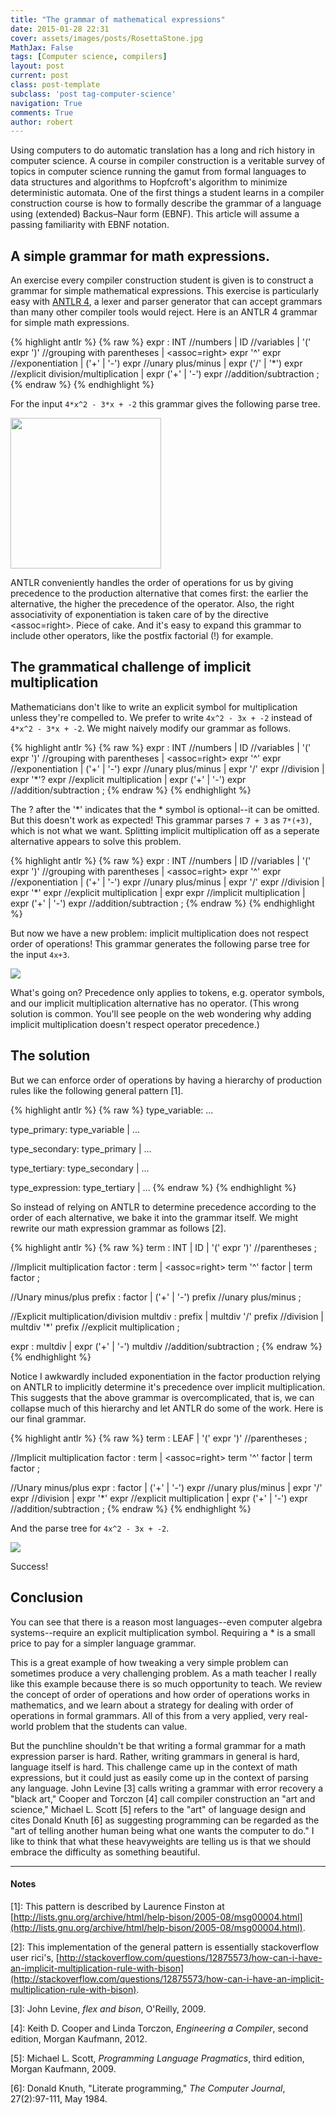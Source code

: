 ```yaml
---
title: "The grammar of mathematical expressions"
date: 2015-01-28 22:31
cover: assets/images/posts/RosettaStone.jpg
MathJax: False
tags: [Computer science, compilers]
layout: post
current: post
class: post-template
subclass: 'post tag-computer-science'
navigation: True
comments: True
author: robert
---
```


Using computers to do automatic translation has a long and rich history in computer science. A course in compiler construction is a veritable survey of topics in computer science running the gamut from formal languages to data structures and algorithms to Hopfcroft's algorithm to minimize deterministic automata. One of the first things a student learns in a compiler construction course is how to formally describe the grammar of a language using (extended) Backus–Naur form (EBNF).<!--more--> This article will assume a passing familiarity with EBNF notation. 

## A simple grammar for math expressions.

An exercise every compiler construction student is given is to construct a grammar for simple mathematical expressions. This exercise is particularly easy with [ANTLR 4](http://www.antlr.org), a lexer and parser generator that can accept grammars than many other compiler tools would reject. Here is an ANTLR 4 grammar for simple math expressions.


{% highlight antlr %}
{% raw %}
expr
	:	INT //numbers
	|	ID  //variables
	|	'(' expr ')'  //grouping with parentheses
	|	<assoc=right> expr '^' expr //exponentiation
	|	('+' | '-') expr	//unary plus/minus
	|	expr ('/' | '*') expr	//explicit division/multiplication
	|	expr ('+' | '-') expr	//addition/subtraction
	;
{% endraw %}
{% endhighlight %}

For the input `4*x^2 - 3*x + -2` this grammar gives the following parse tree. 

<img style="width:auto;" src="assets/images/posts/MathGrammar/simple_parse_tree.png" width="300" height="241">

ANTLR conveniently handles the order of operations for us by giving precedence to the production alternative that comes first: the earlier the alternative, the higher the precedence of the operator. Also, the right associativity of exponentiation is taken care of by the directive \<assoc=right>. Piece of cake. And it's easy to expand this grammar to include other operators, like the postfix factorial (!) for example.

## The grammatical challenge of implicit multiplication

Mathematicians don't like to write an explicit symbol for multiplication unless they're compelled to. We prefer to write `4x^2 - 3x + -2` instead of `4*x^2 - 3*x + -2`. We might naively modify our grammar as follows.

{% highlight antlr %}
{% raw %}
expr
	:	INT //numbers
	|	ID  //variables
	|	'(' expr ')' 	//grouping with parentheses
	|	<assoc=right> expr '^' expr 	//exponentiation
	|	('+' | '-') expr 	//unary plus/minus
	|	expr '/' expr 	//division
	|	expr '*'? expr 	//explicit multiplication
	|	expr ('+' | '-') expr 	//addition/subtraction
	;
{% endraw %}
{% endhighlight %}

The ? after the '*' indicates that the * symbol is optional--it can be omitted. But this doesn't work as expected! This grammar parses `7 + 3` as `7*(+3)`, which is not what we want. Splitting implicit multiplication off as a seperate alternative appears to solve this problem.

{% highlight antlr %}
{% raw %}
expr
	:	INT //numbers
	|	ID  //variables
	|	'(' expr ')' //grouping with parentheses
	|	<assoc=right> expr '^' expr //exponentiation
	|	('+' | '-') expr	//unary plus/minus
	|	expr '/' expr		//division
	|	expr '*' expr	//explicit multiplication
	|	expr expr	//implicit multiplication
	|	expr ('+' | '-') expr	//addition/subtraction
	;
{% endraw %}
{% endhighlight %}

But now we have a new problem: implicit multiplication does not respect order of operations! This grammar generates the following parse tree for the input `4x+3`.

<img style="width:auto;" src="assets/images/posts/MathGrammar/modified_parse_tree.png">

What's going on? Precedence only applies to tokens, e.g. operator symbols, and our implicit multiplication alternative has no operator. (This wrong solution is common. You'll see people on the web wondering why adding implicit multiplication doesn't respect operator precedence.) 

## The solution

But we can enforce order of operations by having a hierarchy of production rules like the following general pattern [1].

{% highlight antlr %}
{% raw %}
type_variable: ...

type_primary: type_variable
              | ...

type_secondary: type_primary
              | ...

type_tertiary: type_secondary
              | ...

type_expression: type_tertiary
              | ...
{% endraw %}
{% endhighlight %}

So instead of relying on ANTLR to determine precedence according to the order of each alternative, we bake it into the grammar itself. We might rewrite our math expression grammar as follows [2]. 

{% highlight antlr %}
{% raw %}
term
	:	INT
	|	ID
	|	'(' expr ')' //parentheses
	;

//Implicit multiplication
factor
	:	term
	|	<assoc=right> term '^' factor
	|	term factor
	;

//Unary minus/plus
prefix
	:	factor
	|	('+' | '-') prefix //unary plus/minus
	;

//Explicit multiplication/division
multdiv
	:	prefix
	|	multdiv '/' prefix //division
	|	multdiv '*' prefix //explicit multiplication
	;

expr
	:	multdiv
	|	expr ('+' | '-') multdiv //addition/subtraction
	;
{% endraw %}
{% endhighlight %}

Notice I awkwardly included exponentiation in the factor production relying on ANTLR to implicitly determine it's precedence over implicit multiplication. This suggests that the above grammar is overcomplicated, that is, we can collapse much of this hierarchy and let ANTLR do some of the work. Here is our final grammar.

{% highlight antlr %}
{% raw %}
term
	:	LEAF
	|	'(' expr ')'	//parentheses
	;

//Implicit multiplication
factor
	:	term
	|	<assoc=right> term '^' factor
	|	term factor
	;

//Unary minus/plus
expr
	:	factor
	|	('+' | '-') expr //unary plus/minus
	|	expr '/' expr	//division
	|	expr '*' expr	//explicit multiplication
	|	expr ('+' | '-') expr	//addition/subtraction
	;
{% endraw %}
{% endhighlight %}

And the parse tree for `4x^2 - 3x + -2`.

<img style="width:auto;" src="assets/images/posts/MathGrammar/final_parse_tree.png">

Success!

## Conclusion

You can see that there is a reason most languages--even computer algebra systems--require an explicit multiplication symbol. Requiring a * is a small price to pay for a simpler language grammar. 

This is a great example of how tweaking a very simple problem can sometimes produce a very challenging problem. As a math teacher I really like this example because there is so much opportunity to teach. We review the concept of order of operations and how order of operations works in mathematics, and we learn about a strategy for dealing with order of operations in formal grammars. All of this from a very applied, very real-world problem that the students can value. 

But the punchline shouldn't be that writing a formal grammar for a math expression parser is hard. Rather, writing grammars in general is hard, language itself is hard. This challenge came up in the context of math expressions, but it could just as easily come up in the context of parsing any language. John Levine [3] calls writing a grammar with error recovery a "black art," Cooper and Torczon [4] call compiler construction an "art and science," Michael L. Scott [5] refers to the "art" of language design and cites Donald Knuth [6] as suggesting programming can be regarded as the "art of telling another human being what one wants the computer to do." I like to think that what these heavyweights are telling us is that we should embrace the difficulty as something beautiful. 

<hr>

#### Notes

\[1]: This pattern is described by Laurence Finston at [http://lists.gnu.org/archive/html/help-bison/2005-08/msg00004.html](http://lists.gnu.org/archive/html/help-bison/2005-08/msg00004.html).

\[2]: This implementation of the general pattern is essentially stackoverflow user rici's, [http://stackoverflow.com/questions/12875573/how-can-i-have-an-implicit-multiplication-rule-with-bison](http://stackoverflow.com/questions/12875573/how-can-i-have-an-implicit-multiplication-rule-with-bison).

\[3]: John Levine, _flex and bison_, O'Reilly, 2009.

\[4]: Keith D. Cooper and Linda Torczon, _Engineering a Compiler_, second edition, Morgan Kaufmann, 2012.

\[5]: Michael L. Scott, _Programming Language Pragmatics_, third edition, Morgan Kaufmann, 2009.

\[6]: Donald Knuth, "Literate programming," _The Computer Journal_, 27(2):97-111, May 1984.